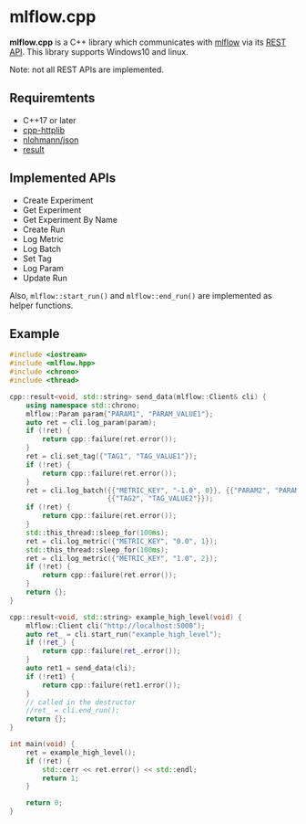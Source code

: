 # mlflow.cpp
**mlflow.cpp** is a C++ library which communicates with [mlflow](https://mlflow.org/) via its [REST API](https://www.mlflow.org/docs/latest/rest-api.html).
This library supports Windows10 and linux.

Note: not all REST APIs are implemented.

## Requiremtents
- C++17 or later
- [cpp-httplib](https://github.com/yhirose/cpp-httplib)
- [nlohmann/json](https://github.com/nlohmann/json)
- [result](https://github.com/bitwizeshift/result)

## Implemented APIs
- Create Experiment
- Get Experiment
- Get Experiment By Name
- Create Run
- Log Metric
- Log Batch
- Set Tag
- Log Param
- Update Run

Also, `mlflow::start_run()` and `mlflow::end_run()` are implemented as helper functions.

## Example
```cpp
#include <iostream>
#include <mlflow.hpp>
#include <chrono>
#include <thread>

cpp::result<void, std::string> send_data(mlflow::Client& cli) {
	using namespace std::chrono;
	mlflow::Param param{"PARAM1", "PARAM_VALUE1"};
	auto ret = cli.log_param(param);
	if (!ret) {
		return cpp::failure(ret.error());
	}
	ret = cli.set_tag({"TAG1", "TAG_VALUE1"});
	if (!ret) {
		return cpp::failure(ret.error());
	}
	ret = cli.log_batch({{"METRIC_KEY", "-1.0", 0}}, {{"PARAM2", "PARAM_VALUE2"}},
						{{"TAG2", "TAG_VALUE2"}});
	if (!ret) {
		return cpp::failure(ret.error());
	}
	std::this_thread::sleep_for(100ms);
	ret = cli.log_metric({"METRIC_KEY", "0.0", 1});
	std::this_thread::sleep_for(100ms);
	ret = cli.log_metric({"METRIC_KEY", "1.0", 2});
	if (!ret) {
		return cpp::failure(ret.error());
	}
	return {};
}

cpp::result<void, std::string> example_high_level(void) {
	mlflow::Client cli("http://localhost:5000");
	auto ret_ = cli.start_run("example_high_level");
	if (!ret_) {
		return cpp::failure(ret_.error());
	}
	auto ret1 = send_data(cli);
	if (!ret1) {
		return cpp::failure(ret1.error());
	}	
	// called in the destructor
	//ret_ = cli.end_run(); 
	return {};
}

int main(void) {
	ret = example_high_level();
	if (!ret) {
		std::cerr << ret.error() << std::endl;
		return 1;
	}

	return 0;
}
```

